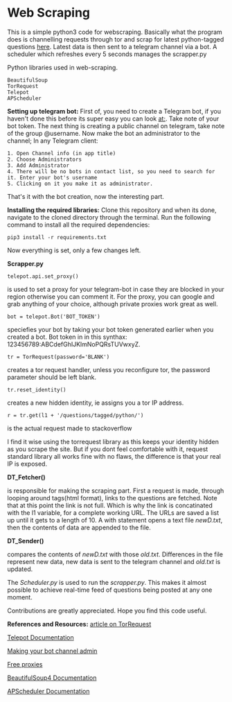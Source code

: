 # Web Scraping
This is a simple python3 code for webscraping. Basically what the program does is channelling requests through tor and 
scrap for latest python-tagged questions [here](https://www.stackoverflow.com). Latest data is then sent to a telegram
channel via a bot. A scheduler which refreshes every 5 seconds manages the scrapper.py

 Python libraries used in web-scraping.

    BeautifulSoup
    TorRequest		
    Telepot	
    APScheduler		

**Setting up telegram bot:**
First of, you need to create a Telegram bot, if you haven't done this before its super easy you can look 
[at:](https://core.telegram.org/bots#6-botfather). Take note of your bot token. The next thing is creating a public
channel on telegram, take note of the group @username. Now make the bot an administrator to the channel;
In any Telegram client:

    1. Open Channel info (in app title)
    2. Choose Administrators
    3. Add Administrator
    4. There will be no bots in contact list, so you need to search for it. Enter your bot's username
    5. Clicking on it you make it as administrator.

That's it with the bot creation, now the interesting part.

**Installing the required libraries:**
Clone this repository and when its done, navigate to the cloned directory through the terminal. Run the following
command to install all the required dependencies:
	
    pip3 install -r requirements.txt 

Now everything is set, only a few changes left.

**Scrapper.py**
    
    telepot.api.set_proxy() 
is used to set a proxy for your telegram-bot in case they are blocked in your region
otherwise you can comment it. For the proxy, you can google and grab anything of your choice, although private
proxies work great as well.

    bot = telepot.Bot('BOT_TOKEN') 
speciefies your bot by taking your bot token generated earlier when you created a bot.
Bot token in in this synthax: 123456789:ABCdefGhIJKlmNoPQRsTUVwxyZ.

    tr = TorRequest(password='BLANK') 
creates a tor request handler, unless you reconfigure tor, the password parameter 
should be left blank. 

    tr.reset_identity() 
creates a new hidden identity, ie assigns you a tor IP address.

    r = tr.get(l1 + '/questions/tagged/python/') 
is the  actual request made to stackoverflow

I find it wise using the torrequest library as this keeps your identity hidden as
you scrape the site. But if you dont feel comfortable with it, request standard library all works fine with no flaws, 
the difference is that your real IP is exposed.

**DT_Fetcher()**

is responsible for making the scraping part. First a request is made, through looping around 
tags(html format), links to the questions are fetched. Note that at this point the link is not full. Which is why 
the link is concatinated with the l1 variable, for a complete working URL. The URLs are saved a list up until it 
gets to a length of 10. A with statement opens a text file *newD.txt*, then the contents of data are appended to the file.

**DT_Sender()**

compares the contents of *newD.txt* with those *old.txt*. Differences in the file represent new data, new data
is sent to the telegram channel and *old.txt* is updated.

The *Scheduler.py* is used to run the *scrapper.py*. This makes it almost possible to achieve real-time feed of questions 
being posted at any one moment.

Contributions are greatly appreciated. Hope you find this code useful.

**References and Resources:**
[article on TorRequest](https://www.scrapehero.com/make-anonymous-requests-using-tor-python/)

[Telepot Documentation](https://telepot.readthedocs.io/en/latest/)

[Making your bot channel admin](https://telmemeber.com/single/7/Make-telegram-bot-your-channel-admin)

[Free proxies](https://free-proxy-list.net/)

[BeautifulSoup4 Documentation](https://pypi.org/project/beautifulsoup4/)

[APScheduler Documentation](https://apscheduler.readthedocs.io/en/v3.6.0/userguide.html#code-examples)
